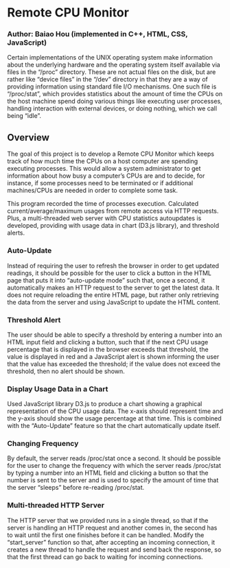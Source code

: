 # Remote CPU Monitor

### Author: Baiao Hou (implemented in C++, HTML, CSS, JavaScript)

Certain implementations of the UNIX operating system make information about the underlying hardware and the operating system itself available via files in the “/proc” directory. These are not actual files on the disk, but are rather like “device files” in the “/dev” directory in that they are a way of providing information using standard file I/O mechanisms. One such file is “/proc/stat”, which provides statistics about the amount of time the CPUs on the host machine spend doing various things like executing user processes, handling interaction with external devices, or doing nothing, which we call being “idle”.

## Overview

The goal of this project is to develop a Remote CPU Monitor which keeps track of how much time the CPUs on a host computer are spending executing processes. This would allow a system administrator to get information about how busy a computer’s CPUs are and to decide, for instance, if some processes need to be terminated or if additional machines/CPUs are needed in order to complete some task.

This program recorded the time of processes execution. Calculated current/average/maximum usages from remote access via HTTP requests. Plus, a multi-threaded web server with CPU statistics autoupdates is developed, providing with usage data in chart (D3.js library), and threshold alerts.

### Auto-Update

Instead of requiring the user to refresh the browser in order to get updated readings, it should be possible for the user to click a button in the HTML page that puts it into “auto-update mode” such that, once a second, it automatically makes an HTTP request to the server to get the latest data. It does not require reloading the entire HTML page, but rather only retrieving the data from the server and using JavaScript to update the HTML content. 

### Threshold Alert

The user should be able to specify a threshold by entering a number into an HTML input field and clicking a button, such that if the next CPU usage percentage that is displayed in the browser exceeds that threshold, the value is displayed in red and a JavaScript alert is shown informing the user that the value has exceeded the threshold; if the value does not exceed the threshold, then no alert should be shown. 

### Display Usage Data in a Chart

Used JavaScript library D3.js to produce a chart showing a graphical representation of the CPU usage data. The x-axis should represent time and the y-axis should show the usage percentage at that time. This is combined with the “Auto-Update” feature so that the chart automatically update itself.

### Changing Frequency

By default, the server reads /proc/stat once a second. It should be possible for the user to change the frequency with which the server reads /proc/stat by typing a number into an HTML field and clicking a button so that the number is sent to the server and is used to specify the amount of time that the server “sleeps” before re-reading /proc/stat. 

### Multi-threaded HTTP Server

The HTTP server that we provided runs in a single thread, so that if the server is handling an HTTP request and another comes in, the second has to wait until the first one finishes before it can be handled. Modify the “start_server” function so that, after accepting an incoming connection, it creates a new thread to handle the request and send back the response, so that the first thread can go back to waiting for incoming connections. 


